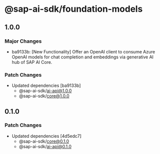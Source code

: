 # @sap-ai-sdk/foundation-models

## 1.0.0

### Major Changes

- ba9133b: [New Functionality] Offer an OpenAI client to consume Azure OpenAI models for chat completion and embeddings via generative AI hub of SAP AI Core.

### Patch Changes

- Updated dependencies [ba9133b]
  - @sap-ai-sdk/ai-api@1.0.0
  - @sap-ai-sdk/core@1.0.0

## 0.1.0

### Patch Changes

- Updated dependencies [4d5edc7]
  - @sap-ai-sdk/core@0.1.0
  - @sap-ai-sdk/ai-api@0.1.0
